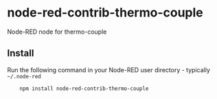 node-red-contrib-thermo-couple
=====================

Node-RED node for thermo-couple



Install
-------

Run the following command in your Node-RED user directory - typically `~/.node-red`

        npm install node-red-contrib-thermo-couple

